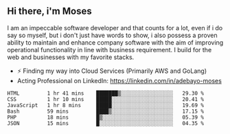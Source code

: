 ## Hi there, i'm Moses

I am an impeccable software developer and that counts for a lot, even if i do say so myself, but i don't just have words to show, i also possess a proven ability to maintain and enhance company software with the aim of improving operational functionality in line with business requirement. I build for the web and businesses with my favorite stacks.
- ⚡ Finding my way into Cloud Services (Primarily AWS and GoLang)
- Acting Professional on LinkedIn: https://linkedin.com/in/adebayo-moses

<!--START_SECTION:waka-->

```text
HTML         1 hr 41 mins    ███████▒░░░░░░░░░░░░░░░░░   29.30 %
CSS          1 hr 10 mins    █████░░░░░░░░░░░░░░░░░░░░   20.41 %
JavaScript   1 hr 8 mins     █████░░░░░░░░░░░░░░░░░░░░   19.69 %
Bash         59 mins         ████▒░░░░░░░░░░░░░░░░░░░░   17.15 %
PHP          18 mins         █▒░░░░░░░░░░░░░░░░░░░░░░░   05.39 %
JSON         15 mins         █░░░░░░░░░░░░░░░░░░░░░░░░   04.35 %
```

<!--END_SECTION:waka-->
